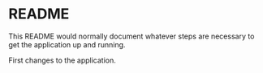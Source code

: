 # README

This README would normally document whatever steps are necessary to get the
application up and running.

First changes to the application.